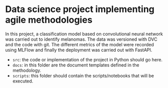 # Data science project implementing agile methodologies 

In this project, a classification model based on convolutional neural network was carried out to identify melanomas. The data was versioned with DVC and the code with git. The different metrics of the model were recorded using MLFlow and finally the deployment was carried out with FastAPI.

* `src`: the code or implementation of the project in Python should go here.
* `docs`: in this folder are the document templates defined in the methodology.
* `scripts`: this folder should contain the scripts/notebooks that will be executed.


